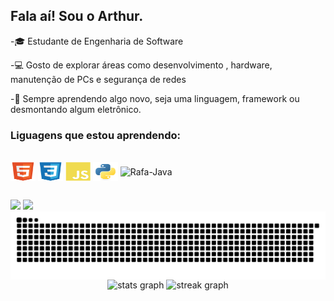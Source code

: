 ## Fala aí! Sou o Arthur.

-🎓 Estudante de Engenharia de Software

-💻 Gosto de explorar áreas como desenvolvimento , hardware, manutenção de PCs e segurança de redes

-🧠 Sempre aprendendo algo novo, seja uma linguagem, framework ou desmontando algum eletrônico.

### Liguagens que estou aprendendo:

<div style="display: inline_block"><br>
  
  <img align="center" alt="Rafa-HTML" height="30" width="40" src="https://raw.githubusercontent.com/devicons/devicon/master/icons/html5/html5-original.svg">
  <img align="center" alt="Rafa-CSS" height="30" width="40" src="https://raw.githubusercontent.com/devicons/devicon/master/icons/css3/css3-original.svg">
  <img align="center" alt="Rafa-Js" height="30" width="40" src="https://raw.githubusercontent.com/devicons/devicon/master/icons/javascript/javascript-plain.svg">
  <img align="center" alt="Rafa-Python" height="30" width="40" src="https://raw.githubusercontent.com/devicons/devicon/master/icons/python/python-original.svg">
  <img align="center" alt="Rafa-Java" height="30" width="40" src="https://cdn.jsdelivr.net/gh/devicons/devicon@latest/icons/java/java-original.svg">
            
       
          
          
## 
<div>
 <a href="https://www.linkedin.com/in/arthur-moreira-/" target="_blank"><img src="https://img.shields.io/badge/-LinkedIn-%230077B5?style=for-the-badge&logo=linkedin&logoColor=white" target="_blank"></a> 
 <a href = "mailto:arthurgmoreirac@gmail.com"><img src="https://img.shields.io/badge/-Gmail-%23333?style=for-the-badge&logo=gmail&logoColor=white" target="_blank"></a>
  </div>  
 
<picture align="center">
  <source media="(prefers-color-scheme: dark)" srcset="https://raw.githubusercontent.com/rth-ur/rth-ur/output/github-contribution-grid-snake-dark.svg">
  <source media="(prefers-color-scheme: light)" srcset="https://raw.githubusercontent.com/rth-ur/rth-ur/output/github-contribution-grid-snake-dark.svg">
  <img align="center" alt="github contribution grid snake animation" src="https://raw.githubusercontent.com/rth-ur/rth-ur/output/github-contribution-grid-snake.svg">
</picture>

<div align="center">
  <img src="https://github-readme-stats.vercel.app/api?username=rth-ur&hide_title=false&hide_rank=false&show_icons=true&include_all_commits=true&count_private=true&disable_animations=false&title_color=cccccc&text_color=cccccc&icon_color=cccccc&bg_color=000000&locale=en&hide_border=false" height="150" alt="stats graph" />
  <img src="https://streak-stats.demolab.com?user=rth-ur&locale=en&mode=daily&title_color=cccccc&text_color=cccccc&ring=cccccc&fire=cccccc&currStreakLabel=cccccc&sideNums=cccccc&sideLabels=cccccc&dates=cccccc&background=000000&hide_border=false&border_radius=4" height="152" alt="streak graph" />
</div>


